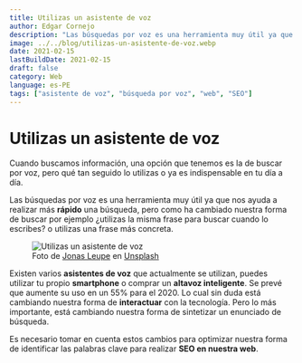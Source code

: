 ```yaml
---
title: Utilizas un asistente de voz
author: Edgar Cornejo
description: "Las búsquedas por voz es una herramienta muy útil ya que nos ayuda a realizar más rápido una búsqueda, pero como ha cambiado nuestra forma de buscar por ejemplo ¿utilizas la misma frase para buscar cuando lo escribes? o utilizas una frase más concreta."
image: ../../blog/utilizas-un-asistente-de-voz.webp
date: 2021-02-15
lastBuildDate: 2021-02-15
draft: false
category: Web
language: es-PE
tags: ["asistente de voz", "búsqueda por voz", "web", "SEO"]
---
```


# Utilizas un asistente de voz

Cuando buscamos información, una opción que tenemos es la de buscar por voz, pero qué tan seguido lo utilizas o ya es indispensable en tu día a día.

Las búsquedas por voz es una herramienta muy útil ya que nos ayuda a realizar más **rápido** una búsqueda, pero como ha cambiado nuestra forma de buscar por ejemplo ¿utilizas la misma frase para buscar cuando lo escribes? o utilizas una frase más concreta.

<figure>
  <img src="../../blog/utilizas-un-asistente-de-voz.webp" alt="Utilizas un asistente de voz"/>
  <figcaption>Foto de <a href="https://unsplash.com/es/@jonasleupe" title="Jonas Leupe" target="_blank">Jonas Leupe</a> en <a href="https://unsplash.com/es/fotos/google-home-en-estante-blanco-mIFEgEJBE6U" title="Unsplash" target="_blank">Unsplash</a>
  </figcaption>
</figure>

Existen varios **asistentes de voz** que actualmente se utilizan, puedes utilizar tu propio **smartphone** o comprar un **altavoz inteligente**. Se prevé que aumente su uso en un 55% para el 2020. Lo cual sin duda está cambiando nuestra forma de **interactuar** con la tecnología. Pero lo más importante, está cambiando nuestra forma de sintetizar un enunciado de búsqueda.

Es necesario tomar en cuenta estos cambios para optimizar nuestra forma de identificar las palabras clave para realizar **SEO en nuestra web**.

